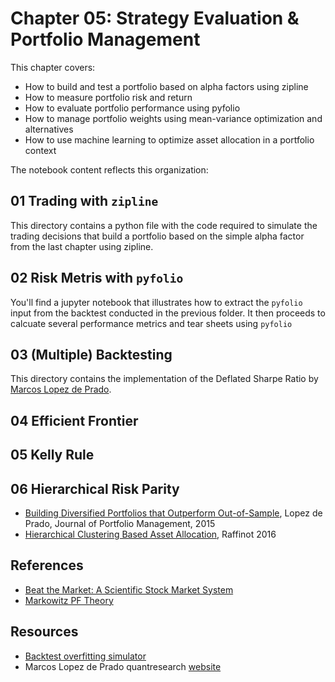 # Chapter 05: Strategy Evaluation & Portfolio Management

This chapter covers:

- How to build and test a portfolio based on alpha factors using zipline
- How to measure portfolio risk and return
- How to evaluate portfolio performance using pyfolio
- How to manage portfolio weights using mean-variance optimization and alternatives
- How to use machine learning to optimize asset allocation in a portfolio context

The notebook content reflects this organization:

## 01 Trading with `zipline`

This directory contains a python file with the code required to simulate the trading decisions that build a portfolio based on the simple alpha factor from the last chapter using zipline.

## 02 Risk Metris with `pyfolio`

You'll find a jupyter notebook that illustrates how to extract the `pyfolio` input from the backtest conducted in the previous folder. It then proceeds to calcuate several performance metrics and tear sheets using `pyfolio`

## 03 (Multiple) Backtesting

This directory contains the implementation of the Deflated Sharpe Ratio by [Marcos Lopez de Prado](http://www.quantresearch.info/Software.htm).

## 04 Efficient Frontier

## 05 Kelly Rule

## 06 Hierarchical Risk Parity
- [Building Diversified Portfolios that Outperform Out-of-Sample](https://papers.ssrn.com/sol3/papers.cfm?abstract_id=2708678), Lopez de Prado, Journal of Portfolio Management, 2015
- [Hierarchical Clustering Based Asset Allocation](https://papers.ssrn.com/sol3/papers.cfm?abstract_id=2840729), Raffinot 2016

## References

- [Beat the Market: A Scientific Stock Market System](https://www.researchgate.net/publication/275756748_Beat_the_Market_A_Scientific_Stock_Market_System)
- [Markowitz PF Theory](https://www.math.ust.hk/~maykwok/courses/ma362/07F/markowitz_JF.pdf)

## Resources

- [Backtest overfitting simulator](http://datagrid.lbl.gov/backtest/)
- Marcos Lopez de Prado quantresearch [website](http://www.quantresearch.info/)
